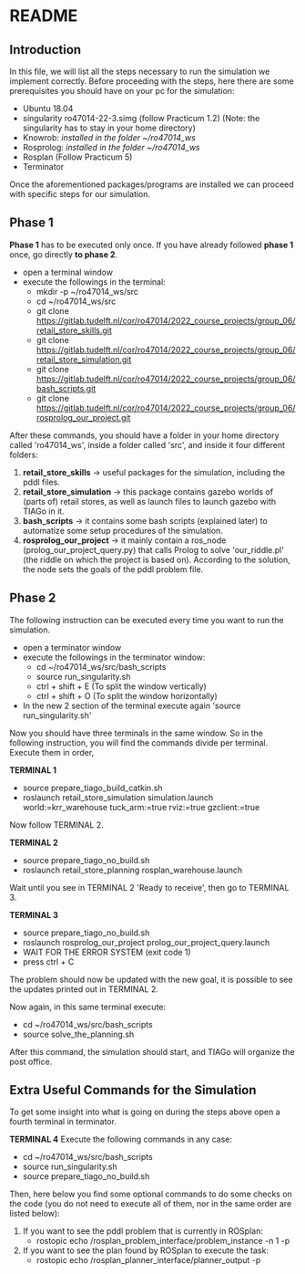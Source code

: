 # README
## Introduction
In this file, we will list all the steps necessary to run the simulation we implement correctly. Before proceeding with the steps, here there are some prerequisites you should have on your pc for the simulation:
- Ubuntu 18.04
- singularity ro47014-22-3.simg (follow Practicum 1.2) (Note: the singularity has to stay in your home directory)
- Knowrob: *installed in the folder ~/ro47014_ws*
- Rosprolog: *installed in the folder ~/ro47014_ws*
- Rosplan (Follow Practicum 5)
- Terminator

Once the aforementioned packages/programs are installed we can proceed with specific steps for our simulation.

## Phase 1
**Phase 1** has to be executed only once. If you have already followed **phase 1** once, go directly **to phase 2**.

- open a terminal window
- execute the followings in the terminal: 
    - mkdir -p ~/ro47014_ws/src
    - cd ~/ro47014_ws/src
    - git clone https://gitlab.tudelft.nl/cor/ro47014/2022_course_projects/group_06/retail_store_skills.git
    - git clone https://gitlab.tudelft.nl/cor/ro47014/2022_course_projects/group_06/retail_store_simulation.git
    - git clone https://gitlab.tudelft.nl/cor/ro47014/2022_course_projects/group_06/bash_scripts.git
    - git clone https://gitlab.tudelft.nl/cor/ro47014/2022_course_projects/group_06/rosprolog_our_project.git

After these commands, you should have a folder in your home directory called 'ro47014_ws', inside a folder called 'src', and inside it four different folders: 
1. **retail_store_skills** &#8594; useful packages for the simulation, including the pddl files.
2. **retail_store_simulation** &#8594; this package contains gazebo worlds of (parts of) retail stores, as well as launch files to launch gazebo with TIAGo in it.
3. **bash_scripts** &#8594; it contains some bash scripts (explained later) to automatize some setup procedures of the simulation.
4. **rosprolog_our_project** &#8594; it mainly contain a ros_node (prolog_our_project_query.py) that calls Prolog to solve 'our_riddle.pl' (the riddle on which the project is based on). According to the solution, the node sets the goals of the pddl problem file.

## Phase 2
The following instruction can be executed every time you want to run the simulation.

- open a terminator window
- execute the followings in the terminator window: 
    - cd ~/ro47014_ws/src/bash_scripts
    - source run_singularity.sh
    - ctrl + shift + E (To split the window vertically)
    - ctrl + shift + O (To split the window horizontally)
- In the new 2 section of the terminal execute again 'source run_singularity.sh'

Now you should have three terminals in the same window. So in the following instruction, you will find the commands divide per terminal. Execute them in order, 

**TERMINAL 1**
- source prepare_tiago_build_catkin.sh
- roslaunch retail_store_simulation simulation.launch world:=krr_warehouse tuck_arm:=true rviz:=true gzclient:=true

Now follow TERMINAL 2.

**TERMINAL 2**
- source prepare_tiago_no_build.sh
- roslaunch retail_store_planning rosplan_warehouse.launch

Wait until you see in TERMINAL 2 'Ready to receive', then go to TERMINAL 3.

**TERMINAL 3**
- source prepare_tiago_no_build.sh 
- roslaunch rosprolog_our_project prolog_our_project_query.launch
- WAIT FOR THE ERROR SYSTEM (exit code 1)
- press ctrl + C

The problem should now be updated with the new goal, it is possible to see the updates printed out in TERMINAL 2.

Now again, in this same terminal execute:
- cd ~/ro47014_ws/src/bash_scripts
- source solve_the_planning.sh

After this command, the simulation should start, and TIAGo will organize the post office.


## Extra Useful Commands for the Simulation
To get some insight into what is going on during the steps above open a fourth terminal in terminator.

**TERMINAL 4**
Execute the following commands in any case:
- cd ~/ro47014_ws/src/bash_scripts
- source run_singularity.sh
- source prepare_tiago_no_build.sh

Then, here below you find some optional commands to do some checks on the code (you do not need to execute all of them, nor in the same order are listed below):

1. If you want to see the pddl problem that is currently in ROSplan:
    - rostopic echo /rosplan_problem_interface/problem_instance -n 1 -p
2. If you want to see the plan found by ROSplan to execute the task:
    - rostopic echo /rosplan_planner_interface/planner_output -p
